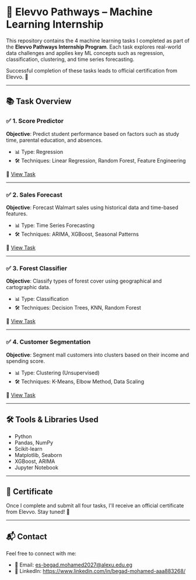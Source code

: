 # 🌟 Elevvo Pathways – Machine Learning Internship

This repository contains the 4 machine learning tasks I completed as part of the **Elevvo Pathways Internship Program**. Each task explores real-world data challenges and applies key ML concepts such as regression, classification, clustering, and time series forecasting.

Successful completion of these tasks leads to official certification from Elevvo. 🏅

---

## 📚 Task Overview

### ✅ 1. Score Predictor
**Objective**: Predict student performance based on factors such as study time, parental education, and absences.

- 📊 Type: Regression
- 🛠️ Techniques: Linear Regression, Random Forest, Feature Engineering

📁 [View Task](Task1-Students_score_Prediction.ipynb)

---

### ✅ 2. Sales Forecast
**Objective**: Forecast Walmart sales using historical data and time-based features.

- 📊 Type: Time Series Forecasting
- 🛠️ Techniques: ARIMA, XGBoost, Seasonal Patterns

📁 [View Task](./task2-sales-forecast)

---

### ✅ 3. Forest Classifier
**Objective**: Classify types of forest cover using geographical and cartographic data.

- 📊 Type: Classification
- 🛠️ Techniques: Decision Trees, KNN, Random Forest

📁 [View Task](./task3-forest-classifier)

---

### ✅ 4. Customer Segmentation
**Objective**: Segment mall customers into clusters based on their income and spending score.

- 📊 Type: Clustering (Unsupervised)
- 🛠️ Techniques: K-Means, Elbow Method, Data Scaling

📁 [View Task](./task4-customer-segmentation)

---

## 🛠️ Tools & Libraries Used

- Python
- Pandas, NumPy
- Scikit-learn
- Matplotlib, Seaborn
- XGBoost, ARIMA
- Jupyter Notebook

---

## 📜 Certificate

Once I complete and submit all four tasks, I'll receive an official certificate from Elevvo. Stay tuned! 🧾

---

## 📬 Contact

Feel free to connect with me:

- 📧 Email: es-begad.mohamed2027@alexu.edu.eg
- 💼 LinkedIn: https://www.linkedin.com/in/begad-mohamed-aaa883268/

